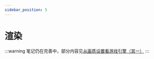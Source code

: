 ```yaml
---
sidebar_position: 5
---
```


# 渲染

:::warning
笔记仍在完善中，部分内容见[从画质设置看游戏引擎（其一）](/blog/GameEngineer1)
:::